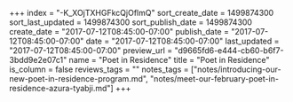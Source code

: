 +++
index = "-K_XOjTXHGFkcQjOflmQ"
sort_create_date = 1499874300
sort_last_updated = 1499874300
sort_publish_date = 1499874300
create_date = "2017-07-12T08:45:00-07:00"
publish_date = "2017-07-12T08:45:00-07:00"
date = "2017-07-12T08:45:00-07:00"
last_updated = "2017-07-12T08:45:00-07:00"
preview_url = "d9665fd6-e444-cb60-b6f7-3bdd9e2e07c1"
name = "Poet in Residence"
title = "Poet in Residence"
is_column = false
reviews_tags = ""
notes_tags = ["notes/introducing-our-new-poet-in-residence-program.md", "notes/meet-our-february-poet-in-residence-azura-tyabji.md"]
+++

